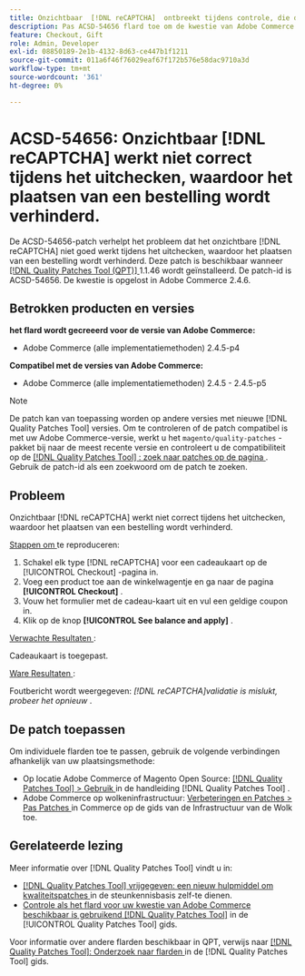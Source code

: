 ```yaml
---
title: Onzichtbaar  [!DNL reCAPTCHA]  ontbreekt tijdens controle, die de plaatsing van orde verhinderen
description: Pas ACSD-54656 flard toe om de kwestie van Adobe Commerce te bevestigen waar onzichtbaar  [!DNL reCAPTCHA]  niet behoorlijk tijdens controle werkt, die de plaatsing van een orde verhindert.
feature: Checkout, Gift
role: Admin, Developer
exl-id: 08850189-2e1b-4132-8d63-ce447b1f1211
source-git-commit: 011a6f46f76029eaf67f172b576e58dac9710a3d
workflow-type: tm+mt
source-wordcount: '361'
ht-degree: 0%

---
```


# ACSD-54656: Onzichtbaar [!DNL reCAPTCHA] werkt niet correct tijdens het uitchecken, waardoor het plaatsen van een bestelling wordt verhinderd.

De ACSD-54656-patch verhelpt het probleem dat het onzichtbare [!DNL reCAPTCHA] niet goed werkt tijdens het uitchecken, waardoor het plaatsen van een bestelling wordt verhinderd. Deze patch is beschikbaar wanneer [[!DNL Quality Patches Tool (QPT)] ](https://experienceleague.adobe.com/nl/docs/commerce-operations/tools/quality-patches-tool/quality-patches-tool-to-self-serve-quality-patches) 1.1.46 wordt geïnstalleerd. De patch-id is ACSD-54656. De kwestie is opgelost in Adobe Commerce 2.4.6.

## Betrokken producten en versies

**het flard wordt gecreeerd voor de versie van Adobe Commerce:**

* Adobe Commerce (alle implementatiemethoden) 2.4.5-p4

**Compatibel met de versies van Adobe Commerce:**

* Adobe Commerce (alle implementatiemethoden) 2.4.5 - 2.4.5-p5

>[!NOTE]
>
>De patch kan van toepassing worden op andere versies met nieuwe [!DNL Quality Patches Tool] versies. Om te controleren of de patch compatibel is met uw Adobe Commerce-versie, werkt u het `magento/quality-patches` -pakket bij naar de meest recente versie en controleert u de compatibiliteit op de [[!DNL Quality Patches Tool] : zoek naar patches op de pagina ](https://experienceleague.adobe.com/tools/commerce-quality-patches/index.html?lang=nl-NL) . Gebruik de patch-id als een zoekwoord om de patch te zoeken.

## Probleem

Onzichtbaar [!DNL reCAPTCHA] werkt niet correct tijdens het uitchecken, waardoor het plaatsen van een bestelling wordt verhinderd.

<u> Stappen om </u> te reproduceren:

1. Schakel elk type [!DNL reCAPTCHA] voor een cadeaukaart op de [!UICONTROL Checkout] -pagina in.
1. Voeg een product toe aan de winkelwagentje en ga naar de pagina **[!UICONTROL Checkout]** .
1. Vouw het formulier met de cadeau-kaart uit en vul een geldige coupon in.
1. Klik op de knop **[!UICONTROL See balance and apply]** .

<u> Verwachte Resultaten </u>:

Cadeaukaart is toegepast.

<u> Ware Resultaten </u>:

Foutbericht wordt weergegeven: *[!DNL reCAPTCHA]validatie is mislukt, probeer het opnieuw* .

## De patch toepassen

Om individuele flarden toe te passen, gebruik de volgende verbindingen afhankelijk van uw plaatsingsmethode:

* Op locatie Adobe Commerce of Magento Open Source: [[!DNL Quality Patches Tool] > Gebruik ](/help/tools/quality-patches-tool/usage.md) in de handleiding [!DNL Quality Patches Tool] .
* Adobe Commerce op wolkeninfrastructuur: [ Verbeteringen en Patches > Pas Patches ](https://experienceleague.adobe.com/docs/commerce-cloud-service/user-guide/develop/upgrade/apply-patches.html?lang=nl-NL) in Commerce op de gids van de Infrastructuur van de Wolk toe.

## Gerelateerde lezing

Meer informatie over [!DNL Quality Patches Tool] vindt u in:

* [[!DNL Quality Patches Tool]  vrijgegeven: een nieuw hulpmiddel om kwaliteitspatches ](https://experienceleague.adobe.com/nl/docs/commerce-operations/tools/quality-patches-tool/quality-patches-tool-to-self-serve-quality-patches) in de steunkennisbasis zelf-te dienen.
* [ Controle als het flard voor uw kwestie van Adobe Commerce beschikbaar is gebruikend  [!DNL Quality Patches Tool]](/help/tools/quality-patches-tool/patches-available-in-qpt/check-patch-for-magento-issue-with-magento-quality-patches.md) in de [!UICONTROL Quality Patches Tool] gids.


Voor informatie over andere flarden beschikbaar in QPT, verwijs naar [[!DNL Quality Patches Tool]: Onderzoek naar flarden ](https://experienceleague.adobe.com/tools/commerce-quality-patches/index.html?lang=nl-NL) in de [!DNL Quality Patches Tool] gids.
